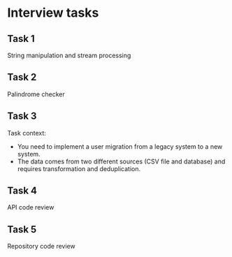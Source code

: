 # Interview tasks

## Task 1
String manipulation and stream processing

## Task 2
Palindrome checker

## Task 3

Task context:
- You need to implement a user migration from a legacy system to a new system. 
- The data comes from two different sources (CSV file and database) and requires transformation and deduplication.


## Task 4
API code review

## Task 5
Repository code review